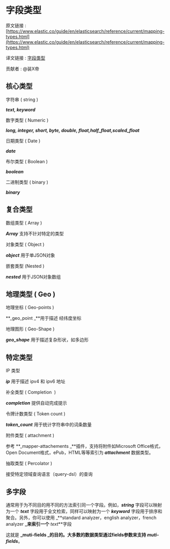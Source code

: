 # 字段类型

原文链接 : [https://www.elastic.co/guide/en/elasticsearch/reference/current/mapping-types.html](https://www.elastic.co/guide/en/elasticsearch/reference/current/mapping-types.html)

译文链接 : [字段类型](/pages/viewpage.action?pageId=7372806)

贡献者 : @装X帝

## 核心类型

字符串 ( string )

**_text, keyword_**

数字类型 ( Numeric )

**_long, integer, short, byte, double, float,half_float,scaled_float_**

日期类型 ( Date )

_**date**_

布尔类型 ( Boolean )

_**boolean**_

二进制类型 ( binary )

_**binary**_

## 复合类型

数组类型 ( Array )

**_Array_** 支持不针对特定的类型

对象类型 ( Object )

_**object**_ 用于单JSON对象

嵌套类型 (Nested )

**_nested_** 用于JSON对象数组

## 地理类型 ( Geo )

地理坐标 ( Geo-points )

**_geo_point _**用于描述 经纬度坐标

地理图形 ( Geo-Shape )

**_geo_shape_** 用于描述复杂形状，如多边形

## 特定类型

IP 类型

**_ip_** 用于描述 ipv4 和 ipv6 地址

补全类型 ( Completion  )

**_completion_** 提供自动完成提示

令牌计数类型 ( Token count )

**_token_count_** 用于统计字符串中的词条数量

附件类型 ( attachment )

参考 **_mapper-attachements _**插件，支持将附件如Microsoft Office格式，Open Document格式，ePub，HTML等等索引为 **_attachment_** 数据类型。

抽取类型 ( Percolator )

接受特定领域查询语言（query-dsl）的查询

## 多字段

通常用于为不同目的用不同的方法索引同一个字段。例如，**_string_** 字段可以映射为一个 _**text**_ 字段用于全文检索，同样可以映射为一个 **_keyword_** 字段用于排序和聚合。另外，你可以使用 _**standard analyzer，english analyzer，french analyzer **_来索引一个** _text_**字段

这就是 **_muti-fields _**的目的。大多数的数据类型通过fields参数来支持** _muti-fields_**。